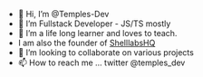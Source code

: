 - 👋 Hi, I’m @Temples-Dev
- 👀 I’m Fullstack Developer - JS/TS mostly
- 🌱 I’m a life long learner and loves to teach.
- I am also the founder of [ShelllabsHQ](shelllabshq.org) 
- 💞️ I’m looking to collaborate on various projects
- 📫 How to reach me ... twitter @temples_dev

<!---
Temples-Dev/Temples-Dev is a ✨ special ✨ repository because its `README.md` (this file) appears on your GitHub profile.
You can click the Preview link to take a look at your changes.
--->
